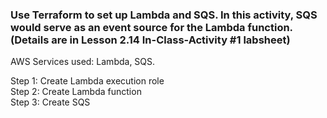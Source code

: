 ### Use Terraform to set up Lambda and SQS. In this activity, SQS would serve as an event source for the Lambda function. (Details are in Lesson 2.14 In-Class-Activity #1 labsheet)

<p>AWS Services used: Lambda, SQS.

<p>Step 1: Create Lambda execution role
<br>Step 2: Create Lambda function
<br>Step 3: Create SQS
